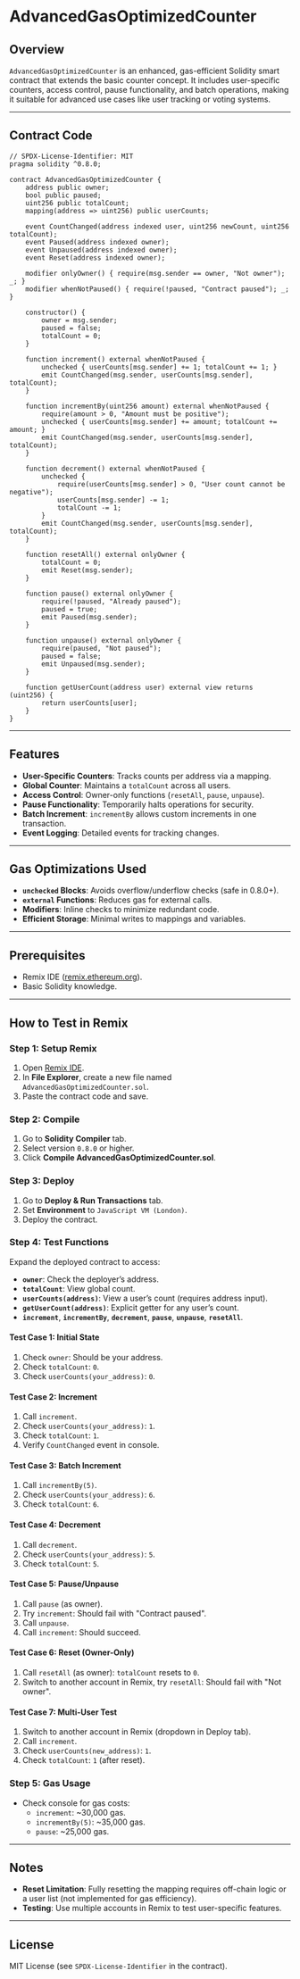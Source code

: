 # AdvancedGasOptimizedCounter

## Overview
`AdvancedGasOptimizedCounter` is an enhanced, gas-efficient Solidity smart contract that extends the basic counter concept. It includes user-specific counters, access control, pause functionality, and batch operations, making it suitable for advanced use cases like user tracking or voting systems.

---

## Contract Code

```solidity
// SPDX-License-Identifier: MIT
pragma solidity ^0.8.0;

contract AdvancedGasOptimizedCounter {
    address public owner;
    bool public paused;
    uint256 public totalCount;
    mapping(address => uint256) public userCounts;
    
    event CountChanged(address indexed user, uint256 newCount, uint256 totalCount);
    event Paused(address indexed owner);
    event Unpaused(address indexed owner);
    event Reset(address indexed owner);

    modifier onlyOwner() { require(msg.sender == owner, "Not owner"); _; }
    modifier whenNotPaused() { require(!paused, "Contract paused"); _; }

    constructor() {
        owner = msg.sender;
        paused = false;
        totalCount = 0;
    }

    function increment() external whenNotPaused {
        unchecked { userCounts[msg.sender] += 1; totalCount += 1; }
        emit CountChanged(msg.sender, userCounts[msg.sender], totalCount);
    }

    function incrementBy(uint256 amount) external whenNotPaused {
        require(amount > 0, "Amount must be positive");
        unchecked { userCounts[msg.sender] += amount; totalCount += amount; }
        emit CountChanged(msg.sender, userCounts[msg.sender], totalCount);
    }

    function decrement() external whenNotPaused {
        unchecked {
            require(userCounts[msg.sender] > 0, "User count cannot be negative");
            userCounts[msg.sender] -= 1;
            totalCount -= 1;
        }
        emit CountChanged(msg.sender, userCounts[msg.sender], totalCount);
    }

    function resetAll() external onlyOwner {
        totalCount = 0;
        emit Reset(msg.sender);
    }

    function pause() external onlyOwner {
        require(!paused, "Already paused");
        paused = true;
        emit Paused(msg.sender);
    }

    function unpause() external onlyOwner {
        require(paused, "Not paused");
        paused = false;
        emit Unpaused(msg.sender);
    }

    function getUserCount(address user) external view returns (uint256) {
        return userCounts[user];
    }
}
```

---

## Features
- **User-Specific Counters**: Tracks counts per address via a mapping.
- **Global Counter**: Maintains a `totalCount` across all users.
- **Access Control**: Owner-only functions (`resetAll`, `pause`, `unpause`).
- **Pause Functionality**: Temporarily halts operations for security.
- **Batch Increment**: `incrementBy` allows custom increments in one transaction.
- **Event Logging**: Detailed events for tracking changes.

---

## Gas Optimizations Used
- **`unchecked` Blocks**: Avoids overflow/underflow checks (safe in 0.8.0+).
- **`external` Functions**: Reduces gas for external calls.
- **Modifiers**: Inline checks to minimize redundant code.
- **Efficient Storage**: Minimal writes to mappings and variables.

---

## Prerequisites
- Remix IDE ([remix.ethereum.org](https://remix.ethereum.org)).
- Basic Solidity knowledge.

---

## How to Test in Remix

### Step 1: Setup Remix
1. Open [Remix IDE](https://remix.ethereum.org).
2. In **File Explorer**, create a new file named `AdvancedGasOptimizedCounter.sol`.
3. Paste the contract code and save.

### Step 2: Compile
1. Go to **Solidity Compiler** tab.
2. Select version `0.8.0` or higher.
3. Click **Compile AdvancedGasOptimizedCounter.sol**.

### Step 3: Deploy
1. Go to **Deploy & Run Transactions** tab.
2. Set **Environment** to `JavaScript VM (London)`.
3. Deploy the contract.

### Step 4: Test Functions
Expand the deployed contract to access:
- **`owner`**: Check the deployer’s address.
- **`totalCount`**: View global count.
- **`userCounts(address)`**: View a user’s count (requires address input).
- **`getUserCount(address)`**: Explicit getter for any user’s count.
- **`increment`**, **`incrementBy`**, **`decrement`**, **`pause`**, **`unpause`**, **`resetAll`**.

#### Test Case 1: Initial State
1. Check `owner`: Should be your address.
2. Check `totalCount`: `0`.
3. Check `userCounts(your_address)`: `0`.

#### Test Case 2: Increment
1. Call `increment`.
2. Check `userCounts(your_address)`: `1`.
3. Check `totalCount`: `1`.
4. Verify `CountChanged` event in console.

#### Test Case 3: Batch Increment
1. Call `incrementBy(5)`.
2. Check `userCounts(your_address)`: `6`.
3. Check `totalCount`: `6`.

#### Test Case 4: Decrement
1. Call `decrement`.
2. Check `userCounts(your_address)`: `5`.
3. Check `totalCount`: `5`.

#### Test Case 5: Pause/Unpause
1. Call `pause` (as owner).
2. Try `increment`: Should fail with "Contract paused".
3. Call `unpause`.
4. Call `increment`: Should succeed.

#### Test Case 6: Reset (Owner-Only)
1. Call `resetAll` (as owner): `totalCount` resets to `0`.
2. Switch to another account in Remix, try `resetAll`: Should fail with "Not owner".

#### Test Case 7: Multi-User Test
1. Switch to another account in Remix (dropdown in Deploy tab).
2. Call `increment`.
3. Check `userCounts(new_address)`: `1`.
4. Check `totalCount`: `1` (after reset).

### Step 5: Gas Usage
- Check console for gas costs:
  - `increment`: ~30,000 gas.
  - `incrementBy(5)`: ~35,000 gas.
  - `pause`: ~25,000 gas.

---

## Notes
- **Reset Limitation**: Fully resetting the mapping requires off-chain logic or a user list (not implemented for gas efficiency).
- **Testing**: Use multiple accounts in Remix to test user-specific features.

---

## License
MIT License (see `SPDX-License-Identifier` in the contract).
```

